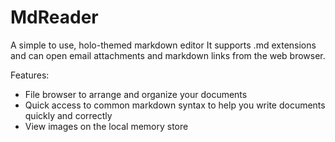 MdReader
=======

A simple to use, holo-themed markdown editor  It supports .md extensions
and can open email attachments and markdown links from the web browser.

Features:

 * File browser to arrange and organize your documents
 * Quick access to common markdown syntax to help you write documents quickly
   and correctly
 * View images on the local memory store
